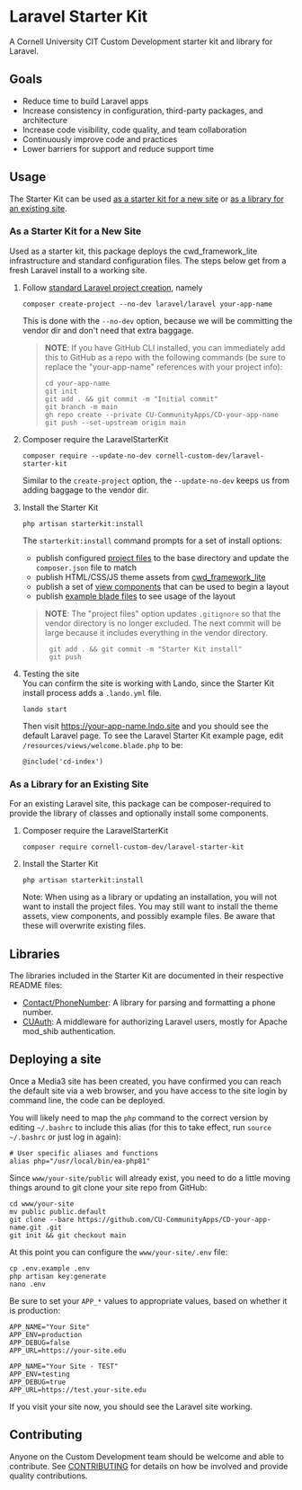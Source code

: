 # Laravel Starter Kit

A Cornell University CIT Custom Development starter kit and library for Laravel.

## Goals
- Reduce time to build Laravel apps
- Increase consistency in configuration, third-party packages, and architecture
- Increase code visibility, code quality, and team collaboration
- Continuously improve code and practices
- Lower barriers for support and reduce support time

## Usage

The Starter Kit can be used [as a starter kit for a new site](#as-a-starter-kit-for-a-new-site) or [as a library for an existing site](#as-a-library-for-an-existing-site).

### As a Starter Kit for a New Site

Used as a starter kit, this package deploys the cwd_framework_lite infrastructure and standard configuration files. The
steps below get from a fresh Laravel install to a working site.

1. Follow [standard Laravel project creation](https://laravel.com/docs/9.x/installation#your-first-laravel-project), namely
   ```shell
   composer create-project --no-dev laravel/laravel your-app-name
   ```
   This is done with the `--no-dev` option, because we will be committing the vendor dir and don't need that extra baggage.
   >**NOTE**: If you have GitHub CLI installed, you can immediately add this to GitHub as a repo with the following commands (be sure to replace the "your-app-name" references with your project info):
   > ```shell
   > cd your-app-name
   > git init
   > git add . && git commit -m "Initial commit"
   > git branch -m main
   > gh repo create --private CU-CommunityApps/CD-your-app-name
   > git push --set-upstream origin main
   > ```
   
2. Composer require the LaravelStarterKit
   ```shell
   composer require --update-no-dev cornell-custom-dev/laravel-starter-kit
   ```
   Similar to the `create-project` option, the `--update-no-dev` keeps us from adding baggage to the vendor dir.

3. Install the Starter Kit
   ```shell
   php artisan starterkit:install
   ```
   The `starterkit:install` command prompts for a set of install options:
   - publish configured [project files](project) to the base directory and update the `composer.json` file to match
   - publish HTML/CSS/JS theme assets from [cwd_framework_lite](https://github.com/CU-CommunityApps/cwd_framework_lite) 
   - publish a set of [view components](https://laravel.com/docs/10.x/blade#layouts-using-components) that can be used to begin a layout 
   - publish [example blade files](resources/views/examples) to see usage of the layout
   >    **NOTE**: The "project files" option updates `.gitignore` so that the vendor directory is no longer excluded. The next commit will be large because it includes everything in the vendor directory.
   >   ```shell
   >    git add . && git commit -m "Starter Kit install"
   >    git push
   >   ```

4. Testing the site<br>
   You can confirm the site is working with Lando, since the Starter Kit install process adds a `.lando.yml` file.
   ```shell
   lando start
   ```
   Then visit https://your-app-name.lndo.site and you should see the default Laravel page. To see the Laravel Starter Kit example page, edit `/resources/views/welcome.blade.php` to be:
    ```blade
    @include('cd-index')
    ```

### As a Library for an Existing Site

For an existing Laravel site, this package can be composer-required to provide the library of classes and optionally install some components.

1. Composer require the LaravelStarterKit
    ```shell
    composer require cornell-custom-dev/laravel-starter-kit
    ```
   
2. Install the Starter Kit
    ```shell
    php artisan starterkit:install
    ```
   Note: When using as a library or updating an installation, you will not want to install the project files. You may still want to install the theme assets, view components, and possibly example files. Be aware that these will overwrite existing files.

## Libraries

The libraries included in the Starter Kit are documented in their respective README files:

- [Contact/PhoneNumber](src/Contact/README.md): A library for parsing and formatting a phone number.
- [CUAuth](src/CUAuth/README.md): A middleware for authorizing Laravel users, mostly for Apache mod_shib authentication.

## Deploying a site
Once a Media3 site has been created, you have confirmed you can reach the default site via a web browser, and you have access to the site login by command line, the code can be deployed.

You will likely need to map the `php` command to the correct version by editing `~/.bashrc` to include this alias (for this to take effect, run `source ~/.bashrc` or just log in again):
```shell
# User specific aliases and functions
alias php="/usr/local/bin/ea-php81"
```

Since `www/your-site/public` will already exist, you need to do a little moving things around to git clone your site repo from GitHub:
```shell
cd www/your-site
mv public public.default
git clone --bare https://github.com/CU-CommunityApps/CD-your-app-name.git .git
git init && git checkout main
```

At this point you can configure the `www/your-site/.env` file:
```shell
cp .env.example .env
php artisan key:generate
nano .env
```

Be sure to set your `APP_*` values to appropriate values, based on whether it is production:
```dotenv
APP_NAME="Your Site"
APP_ENV=production
APP_DEBUG=false
APP_URL=https://your-site.edu
```
```dotenv
APP_NAME="Your Site - TEST"
APP_ENV=testing
APP_DEBUG=true
APP_URL=https://test.your-site.edu
```
If you visit your site now, you should see the Laravel site working.

## Contributing

Anyone on the Custom Development team should be welcome and able to contribute. See [CONTRIBUTING](CONTRIBUTING.md) for details on how be involved and provide quality contributions.
